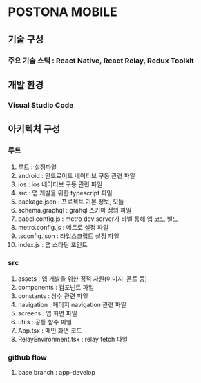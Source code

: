 # POSTONA MOBILE

## 기술 구성

### 주요 기술 스택 : React Native, React Relay, Redux Toolkit

## 개발 환경
 
### Visual Studio Code

## 아키텍처 구성

### 루트

1. 루트 : 설정파일
2. android : 안드로이드 네이티브 구동 관련 파일
3. ios : ios 네이티브 구동 관련 파일
4. src : 앱 개발을 위한 typescript 파일
5. package.json : 프로젝트 기본 정보, 모듈
6. schema.graphql : grahql 스키마 정의 파일
7. babel.config.js : metro dev server가 바벨 통해 앱 코드 빌드
8. metro.config.js : 메트로 설정 파일
9. tsconfig.json : 타입스크립트 설정 파일
10. index.js : 앱 스타팅 포인트

### src

1. assets : 앱 개발을 위한 정적 자원(이미지, 폰트 등)
2. components : 컴포넌트 파일
3. constants : 상수 관련 파일
4. navigation : 페이지 navigation 관련 파일
5. screens : 앱 화면 파일
6. utils : 공통 함수 파일
7. App.tsx : 메인 화면 코드
8. RelayEnvironment.tsx : relay fetch 파일

### github flow

1. base branch : app-develop
